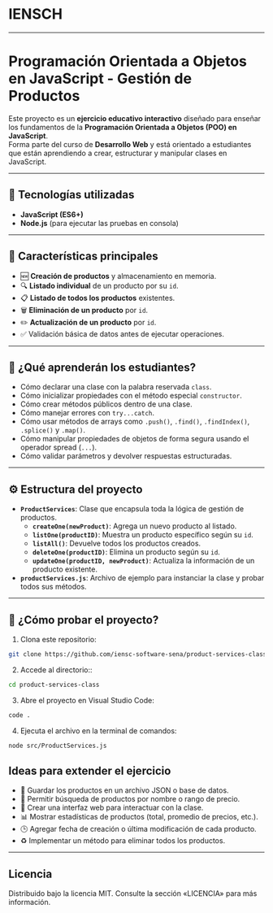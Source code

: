 # IENSCH

---

# Programación Orientada a Objetos en JavaScript - Gestión de Productos

Este proyecto es un **ejercicio educativo interactivo** diseñado para enseñar los 
fundamentos de la **Programación Orientada a Objetos (POO) en JavaScript**.  
Forma parte del curso de **Desarrollo Web** y está orientado a estudiantes que 
están aprendiendo a crear, estructurar y manipular clases en JavaScript.

---

## 📌 Tecnologías utilizadas

- **JavaScript (ES6+)**
- **Node.js** (para ejecutar las pruebas en consola)

---

## 🎯 Características principales

- 🆕 **Creación de productos** y almacenamiento en memoria.
- 🔍 **Listado individual** de un producto por su `id`.
- 📋 **Listado de todos los productos** existentes.
- 🗑️ **Eliminación de un producto** por `id`.
- ✏️ **Actualización de un producto** por `id`.
- ✅ Validación básica de datos antes de ejecutar operaciones.

---

## 🧪 ¿Qué aprenderán los estudiantes?

- Cómo declarar una clase con la palabra reservada `class`.
- Cómo inicializar propiedades con el método especial `constructor`.
- Cómo crear métodos públicos dentro de una clase.
- Cómo manejar errores con `try...catch`.
- Cómo usar métodos de arrays como `.push()`, `.find()`, `.findIndex()`, `.splice()` y `.map()`.
- Cómo manipular propiedades de objetos de forma segura usando el operador spread (`...`).
- Cómo validar parámetros y devolver respuestas estructuradas.

---

## ⚙️ Estructura del proyecto

- **`ProductServices`**: Clase que encapsula toda la lógica de gestión de productos.
    - **`createOne(newProduct)`**: Agrega un nuevo producto al listado.
    - **`listOne(productID)`**: Muestra un producto específico según su `id`.
    - **`listAll()`**: Devuelve todos los productos creados.
    - **`deleteOne(productID)`**: Elimina un producto según su `id`.
    - **`updateOne(productID, newProduct)`**: Actualiza la información de un producto existente.
- **`productServices.js`**: Archivo de ejemplo para instanciar la clase y probar todos sus métodos.

---

## 🚀 ¿Cómo probar el proyecto?

1. Clona este repositorio:

```bash
git clone https://github.com/iensc-software-sena/product-services-class.git
```

2. Accede al directorio::

```bash
cd product-services-class
```

3. Abre el proyecto en Visual Studio Code:

```bash
code .
```

4. Ejecuta el archivo en la terminal de comandos:

```bash
node src/ProductServices.js
```

## Ideas para extender el ejercicio

- 💾 Guardar los productos en un archivo JSON o base de datos.
- 🔄 Permitir búsqueda de productos por nombre o rango de precio.
- 🎨 Crear una interfaz web para interactuar con la clase.
- 📊 Mostrar estadísticas de productos (total, promedio de precios, etc.).
- 🕒 Agregar fecha de creación o última modificación de cada producto.
- ♻️ Implementar un método para eliminar todos los productos.

---

## Licencia

Distribuido bajo la licencia MIT. Consulte la sección «LICENCIA» para más información.
